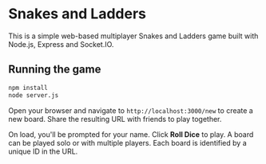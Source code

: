 # Snakes and Ladders

This is a simple web-based multiplayer Snakes and Ladders game built with Node.js, Express and Socket.IO.

## Running the game

```bash
npm install
node server.js
```

Open your browser and navigate to `http://localhost:3000/new` to create a new board. Share the resulting URL with friends to play together.

On load, you'll be prompted for your name. Click **Roll Dice** to play. A board can be played solo or with multiple players. Each board is identified by a unique ID in the URL.
